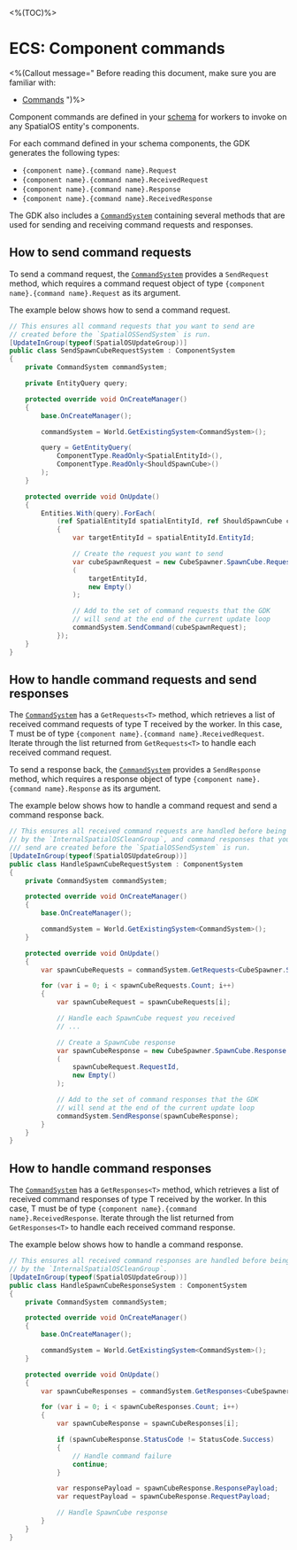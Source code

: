 <%(TOC)%>

# ECS: Component commands

<%(Callout message="
Before reading this document, make sure you are familiar with:

* [Commands](https://docs.improbable.io/reference/latest/shared/design/commands)
")%>

Component commands are defined in your [schema]({{urlRoot}}/reference/glossary#schema) for workers to invoke on any SpatialOS entity's components.

For each command defined in your schema components, the GDK generates the following types:

* `{component name}.{command name}.Request`
* `{component name}.{command name}.ReceivedRequest`
* `{component name}.{command name}.Response`
* `{component name}.{command name}.ReceivedResponse`

The GDK also includes a [`CommandSystem`]({{urlRoot}}/api/core/command-system) containing several methods that are used for sending and receiving command requests and responses.

## How to send command requests

To send a command request, the [`CommandSystem`]({{urlRoot}}/api/core/command-system) provides a `SendRequest` method, which requires a command request object of type `{component name}.{command name}.Request` as its argument.

The example below shows how to send a command request.

```csharp
// This ensures all command requests that you want to send are
// created before the `SpatialOSSendSystem` is run.
[UpdateInGroup(typeof(SpatialOSUpdateGroup))]
public class SendSpawnCubeRequestSystem : ComponentSystem
{
    private CommandSystem commandSystem;

    private EntityQuery query;

    protected override void OnCreateManager()
    {
        base.OnCreateManager();

        commandSystem = World.GetExistingSystem<CommandSystem>();

        query = GetEntityQuery(
            ComponentType.ReadOnly<SpatialEntityId>(),
            ComponentType.ReadOnly<ShouldSpawnCube>()
        );
    }

    protected override void OnUpdate()
    {
        Entities.With(query).ForEach(
            (ref SpatialEntityId spatialEntityId, ref ShouldSpawnCube cubeTrigger) =>
            {
                var targetEntityId = spatialEntityId.EntityId;

                // Create the request you want to send
                var cubeSpawnRequest = new CubeSpawner.SpawnCube.Request
                (
                    targetEntityId,
                    new Empty()
                );

                // Add to the set of command requests that the GDK
                // will send at the end of the current update loop
                commandSystem.SendCommand(cubeSpawnRequest);
            });
    }
}
```

## How to handle command requests and send responses

The [`CommandSystem`]({{urlRoot}}/api/core/command-system) has a `GetRequests<T>` method, which retrieves a list of received command requests of type T received by the worker. In this case, T must be of type `{component name}.{command name}.ReceivedRequest`. Iterate through the list returned from `GetRequests<T>` to handle each received command request.

To send a response back, the [`CommandSystem`]({{urlRoot}}/api/core/command-system) provides a `SendResponse` method, which requires a response object of type `{component name}.{command name}.Response` as its argument.

The example below shows how to handle a command request and send a command response back.

```csharp
// This ensures all received command requests are handled before being cleaned up
// by the `InternalSpatialOSCleanGroup`, and command responses that you want to
/// send are created before the `SpatialOSSendSystem` is run.
[UpdateInGroup(typeof(SpatialOSUpdateGroup))]
public class HandleSpawnCubeRequestSystem : ComponentSystem
{
    private CommandSystem commandSystem;

    protected override void OnCreateManager()
    {
        base.OnCreateManager();

        commandSystem = World.GetExistingSystem<CommandSystem>();
    }

    protected override void OnUpdate()
    {
        var spawnCubeRequests = commandSystem.GetRequests<CubeSpawner.SpawnCube.ReceivedRequest>();

        for (var i = 0; i < spawnCubeRequests.Count; i++)
        {
            var spawnCubeRequest = spawnCubeRequests[i];

            // Handle each SpawnCube request you received
            // ...

            // Create a SpawnCube response
            var spawnCubeResponse = new CubeSpawner.SpawnCube.Response
            (
                spawnCubeRequest.RequestId,
                new Empty()
            );

            // Add to the set of command responses that the GDK
            // will send at the end of the current update loop
            commandSystem.SendResponse(spawnCubeResponse);
        }
    }
}
```

## How to handle command responses

The [`CommandSystem`]({{urlRoot}}/api/core/command-system) has a `GetResponses<T>` method, which retrieves a list of received command responses of type T received by the worker. In this case, T must be of type `{component name}.{command name}.ReceivedResponse`. Iterate through the list returned from `GetResponses<T>` to handle each received command response.

The example below shows how to handle a command response.

```csharp
// This ensures all received command responses are handled before being cleaned up
// by the `InternalSpatialOSCleanGroup`.
[UpdateInGroup(typeof(SpatialOSUpdateGroup))]
public class HandleSpawnCubeResponseSystem : ComponentSystem
{
    private CommandSystem commandSystem;

    protected override void OnCreateManager()
    {
        base.OnCreateManager();

        commandSystem = World.GetExistingSystem<CommandSystem>();
    }

    protected override void OnUpdate()
    {
        var spawnCubeResponses = commandSystem.GetResponses<CubeSpawner.SpawnCube.ReceivedResponse>();

        for (var i = 0; i < spawnCubeResponses.Count; i++)
        {
            var spawnCubeResponse = spawnCubeResponses[i];

            if (spawnCubeResponse.StatusCode != StatusCode.Success)
            {
                // Handle command failure
                continue;
            }

            var responsePayload = spawnCubeResponse.ResponsePayload;
            var requestPayload = spawnCubeResponse.RequestPayload;

            // Handle SpawnCube response
        }
    }
}
```
